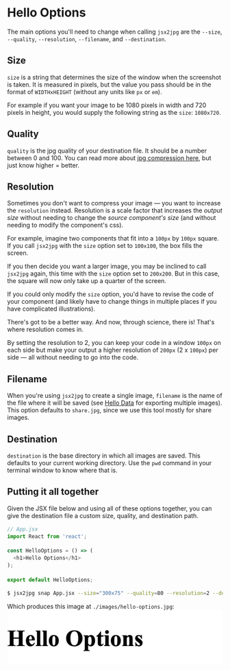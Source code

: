# Hello Options

The main options you'll need to change when calling `jsx2jpg` are the `--size`, `--quality`, `--resolution`, `--filename`, and `--destination`.

## Size

`size` is a string that determines the size of the window when the screenshot is taken. It is measured in pixels, but the value you pass should be in the format of `WIDTHxHEIGHT` (without any units like `px` or `em`).

For example if you want your image to be 1080 pixels in width and 720 pixels in height, you would supply the following string as the `size`: `1080x720`.

## Quality

`quality` is the jpg quality of your destination file. It should be a number between 0 and 100. You can read more about [jpg compression here](http://learnmem.cshlp.org/site/misc/tsg_JPEG_instructions.pdf), but just know higher = better.

## Resolution

Sometimes you don't want to compress your image — you want to increase the `resolution` instead. Resolution is a scale factor that increases the _output size_ without needing to change the _source component's size_ (and without needing to modify the component's css).

For example, imagine two components that fit into a `100px` by `100px` square. If you call `jsx2jpg` with the `size` option set to `100x100`, the box fills the screen.

If you then decide you want a larger image, you may be inclined to call `jsx2jpg` again, this time with the `size` option set to `200x200`. But in this case, the square will now only take up a quarter of the screen.

If you could only modify the `size` option, you'd have to revise the code of your component (and likely have to change things in multiple places if you have complicated illustrations).

There's got to be a better way. And now, through science, there is! That's where resolution comes in.

By setting the resolution to 2, you can keep your code in a window `100px` on each side but make your output a higher resolution of `200px` (2 x `100px`) per side — all without needing to go into the code.

## Filename
When you're using `jsx2jpg` to create a single image, `filename` is the name of the file where it will be saved (see [Hello Data](./HelloData.md) for exporting multiple images). This option defaults to `share.jpg`, since we use this tool mostly for share images.

## Destination
`destination` is the base directory in which all images are saved. This defaults to your current working directory. Use the `pwd` command in your terminal window to know where that is.

## Putting it all together

Given the JSX file below and using all of these options together, you can give the destination file a custom size, quality, and destination path.

```javascript
// App.jsx
import React from 'react';

const HelloOptions = () => (
  <h1>Hello Options</h1>
);

export default HelloOptions;
```


```sh
$ jsx2jpg snap App.jsx --size="300x75" --quality=80 --resolution=2 --destination="images" --filename="hello-options.jpg"
```

Which produces this image at `./images/hello-options.jpg`:
![](../images/example-7.jpg)
